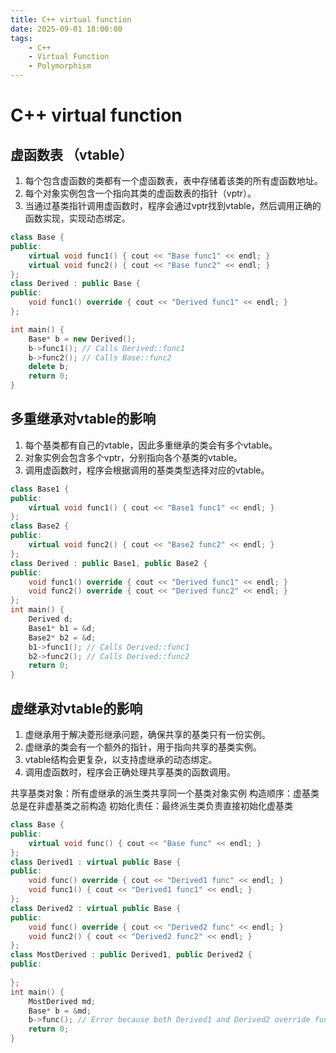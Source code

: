 ```yaml
---
title: C++ virtual function
date: 2025-09-01 18:00:00
tags:
    - C++
    - Virtual Function
    - Polymorphism
---
```

# C++ virtual function
## 虚函数表 （vtable）
1. 每个包含虚函数的类都有一个虚函数表，表中存储着该类的所有虚函数地址。
2. 每个对象实例包含一个指向其类的虚函数表的指针（vptr）。
3. 当通过基类指针调用虚函数时，程序会通过vptr找到vtable，然后调用正确的函数实现，实现动态绑定。

```cpp
class Base {
public:
    virtual void func1() { cout << "Base func1" << endl; }
    virtual void func2() { cout << "Base func2" << endl; }
};
class Derived : public Base {
public:
    void func1() override { cout << "Derived func1" << endl; }
};

int main() {
    Base* b = new Derived();
    b->func1(); // Calls Derived::func1
    b->func2(); // Calls Base::func2
    delete b;
    return 0;
}
```

## 多重继承对vtable的影响
1. 每个基类都有自己的vtable，因此多重继承的类会有多个vtable。
2. 对象实例会包含多个vptr，分别指向各个基类的vtable。
3. 调用虚函数时，程序会根据调用的基类类型选择对应的vtable。

```cpp
class Base1 {
public:
    virtual void func1() { cout << "Base1 func1" << endl; }
};
class Base2 {
public:
    virtual void func2() { cout << "Base2 func2" << endl; }
};
class Derived : public Base1, public Base2 {
public:
    void func1() override { cout << "Derived func1" << endl; }
    void func2() override { cout << "Derived func2" << endl; }
};  
int main() {
    Derived d;
    Base1* b1 = &d;
    Base2* b2 = &d;
    b1->func1(); // Calls Derived::func1
    b2->func2(); // Calls Derived::func2
    return 0;
}
```

## 虚继承对vtable的影响
1. 虚继承用于解决菱形继承问题，确保共享的基类只有一份实例。
2. 虚继承的类会有一个额外的指针，用于指向共享的基类实例。
3. vtable结构会更复杂，以支持虚继承的动态绑定。
4. 调用虚函数时，程序会正确处理共享基类的函数调用。

共享基类对象：所有虚继承的派生类共享同一个基类对象实例
构造顺序：虚基类总是在非虚基类之前构造
初始化责任：最终派生类负责直接初始化虚基类
```cpp
class Base {
public:
    virtual void func() { cout << "Base func" << endl; }
};
class Derived1 : virtual public Base {
public:
    void func() override { cout << "Derived1 func" << endl; }
    void func1() { cout << "Derived1 func1" << endl; }
};
class Derived2 : virtual public Base {
public:
    void func() override { cout << "Derived2 func" << endl; }
    void func2() { cout << "Derived2 func2" << endl; }
};
class MostDerived : public Derived1, public Derived2 {
public:
    
};
int main() {
    MostDerived md;
    Base* b = &md;
    b->func(); // Error because both Derived1 and Derived2 override func
    return 0;
}
```
